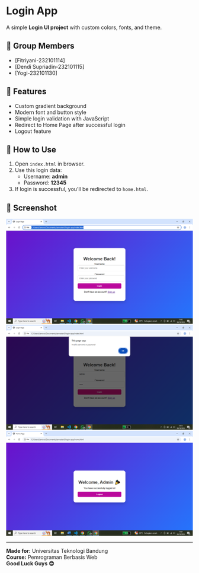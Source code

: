 # Login App

A simple **Login UI project** with custom colors, fonts, and theme.

## 👥 Group Members
- [Fitriyani-232101114]
- [Dendi Supriadin-232101115]
- [Yogi-232101130]

## 🎨 Features
- Custom gradient background
- Modern font and button style
- Simple login validation with JavaScript
- Redirect to Home Page after successful login
- Logout feature

## 🧠 How to Use
1. Open `index.html` in browser.
2. Use this login data:
   - Username: **admin**
   - Password: **12345**
3. If login is successful, you’ll be redirected to `home.html`.

## 📸 Screenshot
![Login UI](./Screenshot%20(21).png)
![Login Sukses](./Screenshot%20(22).png)
![Logout](./Screenshot%20(18).png)




---

**Made for:** Universitas Teknologi Bandung  
**Course:** Pemrograman Berbasis Web  
**Good Luck Guys 😊**









